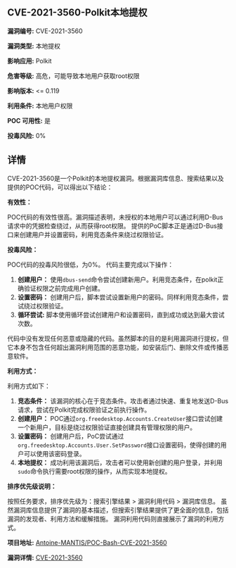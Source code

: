 ## CVE-2021-3560-Polkit本地提权

**漏洞编号:** CVE-2021-3560

**漏洞类型:** 本地提权

**影响应用:** Polkit

**危害等级:** 高危，可能导致本地用户获取root权限

**影响版本:** <= 0.119

**利用条件:** 本地用户权限

**POC 可用性:** 是

**投毒风险:** 0%

## 详情

CVE-2021-3560是一个Polkit的本地提权漏洞。根据漏洞库信息、搜索结果以及提供的POC代码，可以得出以下结论：

**有效性：**

POC代码的有效性很高。漏洞描述表明，未授权的本地用户可以通过利用D-Bus请求中的凭据检查绕过，从而获得root权限。 提供的PoC脚本正是通过D-Bus接口来创建用户并设置密码，利用竞态条件来绕过权限验证。

**投毒风险：**

POC代码的投毒风险很低，为0%。 代码主要完成以下操作：

1.  **创建用户：** 使用`dbus-send`命令尝试创建新用户。利用竞态条件，在polkit正确验证权限之前完成用户创建。
2.  **设置密码：** 创建用户后，脚本尝试设置新用户的密码。同样利用竞态条件，尝试绕过权限验证。
3. **循环尝试:** 脚本使用循环尝试创建用户和设置密码，直到成功或达到最大尝试次数。

代码中没有发现任何恶意或隐藏的代码。虽然脚本的目的是利用漏洞进行提权，但它本身不包含任何超出漏洞利用范围的恶意功能，如安装后门、删除文件或传播恶意软件。

**利用方式：**

利用方式如下：

1.  **竞态条件：** 该漏洞的核心在于竞态条件。攻击者通过快速、重复地发送D-Bus请求，尝试在Polkit完成权限验证之前执行操作。
2.  **创建用户：** POC通过`org.freedesktop.Accounts.CreateUser`接口尝试创建一个新用户，目标是绕过权限验证直接创建具有管理权限的用户。
3.  **设置密码：** 创建用户后，PoC尝试通过`org.freedesktop.Accounts.User.SetPassword`接口设置密码，使得创建的用户可以使用该密码登录。
4.  **本地提权：** 成功利用该漏洞后，攻击者可以使用新创建的用户登录，并利用`sudo`命令执行需要root权限的操作，从而实现本地提权。

**排序优先级说明：**

按照任务要求，排序优先级为：搜索引擎结果 > 漏洞利用代码 > 漏洞库信息。 虽然漏洞库信息提供了漏洞的基本描述，但搜索引擎结果提供了更全面的信息，包括漏洞的发现者、利用方法和缓解措施。 漏洞利用代码则直接展示了漏洞的利用方式。


**项目地址:** [Antoine-MANTIS/POC-Bash-CVE-2021-3560](https://github.com/Antoine-MANTIS/POC-Bash-CVE-2021-3560)

**漏洞详情:** [CVE-2021-3560](https://nvd.nist.gov/vuln/detail/CVE-2021-3560)